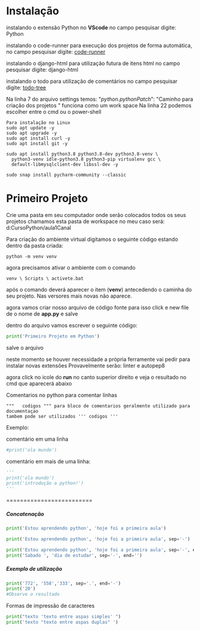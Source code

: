 # Instalação

instalando o extensão Python no **VScode** no campo pesquisar digite:  Python

instalando o code-runner para execução dos projetos de forma automática, no campo pesquisar digite: [code-runner](formulahendry.code-runner)

instalando o django-html para utilização futura de itens html
no campo pesquisar digite:  django-html

instalando o todo  para utilização de comentários 
no campo pesquisar digite:  [todo-tree](akiega.tree)

 Na linha 7 do arquivo settings temos:
"*python.pythonPatch*":  "Caminho para criação dos projetos " funciona como um work space
Na linha 22 podemos escolher entre o cmd ou o power-shell
 
~~~~ linux
Para instalação no Linux
sudo apt update -y
sudo apt upgrade -y
sudo apt install curl -y
sudo apt install git -y

sudo apt install python3.8 python3.8-dev python3.8-venv \
  python3-venv idle-python3.8 python3-pip virtualenv gcc \
  default-libmysqlclient-dev libssl-dev -y

sudo snap install pycharm-community --classic
~~~~
# Primeiro Projeto
Crie uma pasta em seu computador onde serão colocados todos os seus projetos chamamos esta pasta de workspace no meu caso será:
d:CursoPython/aula1Canal

Para criação do ambiente virtual digitamos o seguinte código estando dentro da pasta criada:
~~~~
python -m venv venv
~~~~
agora precisamos ativar o ambiente com o comando
~~~~
venv \ Scripts \ activete.bat
~~~~
após o comando deverá aparecer o item (**venv**) antecedendo o caminha do seu projeto.
Nas versores mais novas não aparece.

agora vamos criar nosso arquivo de código fonte para isso click e new file de o nome de **app.py** e salve

dentro do arquivo vamos escrever o seguinte código:
~~~~ python
print('Primeiro Projeto em Python')
~~~~
salve o arquivo

neste momento se houver necessidade a própria ferramente vai pedir para instalar novas extensões
Provavelmente serão: linter e autopep8

agora  click no icole do **run** no canto superior direito e veja o resultado no cmd que aparecerá abaixo

Comentarios no python
para comentar linhas
~~~
"""   codigos """ para bloco de comentarios geralmente utilizado para documentaçao
tambem pode ser utilizados ''' codigos '''
~~~
Exemplo: 

comentário em uma linha
~~~ python
#print('ola mundo') 
~~~
comentário em mais de uma linha:
~~~ python
'''
print('ola mundo') 
print('introdução a python!')
'''
~~~
=========================
##### Concatenação
~~~~ python
print('Estou aprendendo python', 'hoje foi a primeira aula')

print('Estou aprendendo python', 'hoje foi a primeira aula', sep='-')

print('Estou aprendendo python', 'hoje foi a primeira aula', sep='-', end='***')
print('Sabado ', 'dia de estudar', sep='-', end='')
~~~~
##### Exemplo de utilização
~~~ python
print('772', '558','333', sep='.', end='-')
print('20')
#Observe o resultado
~~~~
Formas de impressão de caracteres
~~~ python
print("texto 'texto entre aspas simples' ")
print('texto "texto entre aspas duplas" ')
~~~~